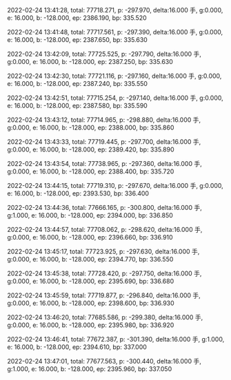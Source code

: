 2022-02-24 13:41:28, total: 77718.271, p: -297.970, delta:16.000 手, g:0.000, e: 16.000, b: -128.000, ep: 2386.190, bp: 335.520

2022-02-24 13:41:48, total: 77717.561, p: -297.390, delta:16.000 手, g:0.000, e: 16.000, b: -128.000, ep: 2387.650, bp: 335.630

2022-02-24 13:42:09, total: 77725.525, p: -297.790, delta:16.000 手, g:0.000, e: 16.000, b: -128.000, ep: 2387.250, bp: 335.630

2022-02-24 13:42:30, total: 77721.116, p: -297.160, delta:16.000 手, g:0.000, e: 16.000, b: -128.000, ep: 2387.240, bp: 335.550

2022-02-24 13:42:51, total: 77715.254, p: -297.140, delta:16.000 手, g:0.000, e: 16.000, b: -128.000, ep: 2387.580, bp: 335.590

2022-02-24 13:43:12, total: 77714.965, p: -298.880, delta:16.000 手, g:0.000, e: 16.000, b: -128.000, ep: 2388.000, bp: 335.860

2022-02-24 13:43:33, total: 77719.445, p: -297.700, delta:16.000 手, g:0.000, e: 16.000, b: -128.000, ep: 2389.420, bp: 335.890

2022-02-24 13:43:54, total: 77738.965, p: -297.360, delta:16.000 手, g:0.000, e: 16.000, b: -128.000, ep: 2388.400, bp: 335.720

2022-02-24 13:44:15, total: 77719.310, p: -297.670, delta:16.000 手, g:0.000, e: 16.000, b: -128.000, ep: 2393.530, bp: 336.400

2022-02-24 13:44:36, total: 77666.165, p: -300.800, delta:16.000 手, g:1.000, e: 16.000, b: -128.000, ep: 2394.000, bp: 336.850

2022-02-24 13:44:57, total: 77708.062, p: -298.620, delta:16.000 手, g:0.000, e: 16.000, b: -128.000, ep: 2396.660, bp: 336.910

2022-02-24 13:45:17, total: 77723.925, p: -297.630, delta:16.000 手, g:0.000, e: 16.000, b: -128.000, ep: 2394.770, bp: 336.550

2022-02-24 13:45:38, total: 77728.420, p: -297.750, delta:16.000 手, g:0.000, e: 16.000, b: -128.000, ep: 2395.690, bp: 336.680

2022-02-24 13:45:59, total: 77719.877, p: -296.840, delta:16.000 手, g:0.000, e: 16.000, b: -128.000, ep: 2398.600, bp: 336.930

2022-02-24 13:46:20, total: 77685.586, p: -299.380, delta:16.000 手, g:0.000, e: 16.000, b: -128.000, ep: 2395.980, bp: 336.920

2022-02-24 13:46:41, total: 77672.387, p: -301.390, delta:16.000 手, g:1.000, e: 16.000, b: -128.000, ep: 2394.610, bp: 337.000

2022-02-24 13:47:01, total: 77677.563, p: -300.440, delta:16.000 手, g:1.000, e: 16.000, b: -128.000, ep: 2395.960, bp: 337.050